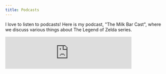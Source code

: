 ```yaml
---
title: Podcasts
---
```


I love to listen to podcasts! Here is my podcast, "The Milk Bar Cast", where we discuss various things about The Legend of Zelda series.  

<iframe src="https://anchor.fm/themilkbar/embed" height="102px" width="400px" frameborder="0" scrolling="no"></iframe>
